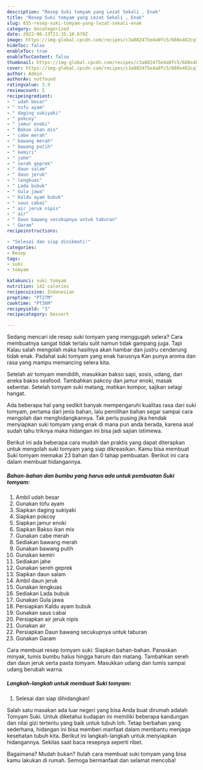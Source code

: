 ```yaml
---
description: "Resep Suki tomyam yang Lezat Sekali , Enak"
title: "Resep Suki tomyam yang Lezat Sekali , Enak"
slug: 655-resep-suki-tomyam-yang-lezat-sekali-enak
category: Uncategorized
date: 2022-06-23T21:35:18.670Z
image: https://img-global.cpcdn.com/recipes/c3a882475e4a0fc5/680x482cq70/suki-tomyam-foto-resep-utama.jpg
hideToc: false
enableToc: true
enableTocContent: false
thumbnail: https://img-global.cpcdn.com/recipes/c3a882475e4a0fc5/680x482cq70/suki-tomyam-foto-resep-utama.jpg
cover: https://img-global.cpcdn.com/recipes/c3a882475e4a0fc5/680x482cq70/suki-tomyam-foto-resep-utama.jpg
author: Admin
authorAv: notfound
ratingvalue: 3.9
reviewcount: 5
recipeingredient:
- " udah besar"
- " tofu ayam"
- " daging sukiyaki"
- " pokcoy"
- " jamur enoki"
- " Bakso ikan mix"
- " cabe merah"
- " bawang merah"
- " bawang putih"
- " kemiri"
- " jahe"
- " sereh geprek"
- " daun salam"
- " daun jeruk"
- " lengkuas"
- " Lada bubuk"
- " Gula jawa"
- " Kaldu ayam bubuk"
- " saus cabai"
- " air jeruk nipis"
- " air"
- " Daun bawang secukupnya untuk taburan"
- " Garam"
recipeinstructions:

- "Selesai dan siap dinikmati!"
categories:
- Resep
tags:
- suki
- tomyam

katakunci: suki tomyam 
nutrition: 142 calories
recipecuisine: Indonesian
preptime: "PT27M"
cooktime: "PT36M"
recipeyield: "3"
recipecategory: Dessert

---
```



Sedang mencari ide resep suki tomyam yang menggugah selera? Cara membuatnya sangat tidak terlalu sulit namun tidak gampang juga. Tapi Kalau salah mengolah maka hasilnya akan hambar dan justru cenderung tidak enak. Padahal suki tomyam yang enak harusnya Kan punya aroma dan rasa yang mampu memancing selera kita.


Setelah air tomyam mendidih, masukkan bakso sapi, sosis, udang, dan aneka bakso seafood. Tambahkan pakcoy dan jamur enoki, masak sebentar. Setelah tomyam suki matang, matikan kompor, sajikan selagi hangat.

Ada beberapa hal yang sedikit banyak mempengaruhi kualitas rasa dari suki tomyam, pertama dari jenis bahan, lalu pemilihan bahan segar sampai cara mengolah dan menghidangkannya. Tak perlu pusing jika hendak menyiapkan suki tomyam yang enak di mana pun anda berada, karena asal sudah tahu triknya maka hidangan ini bisa jadi sajian istimewa.


Berikut ini ada beberapa cara mudah dan praktis yang dapat diterapkan untuk mengolah suki tomyam yang siap dikreasikan. Kamu bisa membuat Suki tomyam memakai 23 bahan dan 0 tahap pembuatan. Berikut ini cara dalam membuat hidangannya.

<!--inarticleads1-->

##### Bahan-bahan dan bumbu yang harus ada untuk pembuatan Suki tomyam:

1. Ambil  udah besar
1. Gunakan  tofu ayam
1. Siapkan  daging sukiyaki
1. Siapkan  pokcoy
1. Siapkan  jamur enoki
1. Siapkan  Bakso ikan mix
1. Gunakan  cabe merah
1. Sediakan  bawang merah
1. Gunakan  bawang putih
1. Gunakan  kemiri
1. Sediakan  jahe
1. Gunakan  sereh geprek
1. Siapkan  daun salam
1. Ambil  daun jeruk
1. Gunakan  lengkuas
1. Sediakan  Lada bubuk
1. Gunakan  Gula jawa
1. Persiapkan  Kaldu ayam bubuk
1. Gunakan  saus cabai
1. Persiapkan  air jeruk nipis
1. Gunakan  air
1. Persiapkan  Daun bawang secukupnya untuk taburan
1. Gunakan  Garam


Cara membuat resep tomyam suki: Siapkan bahan-bahan. Panaskan minyak, tumis bumbu halus hingga harum dan matang. Tambahkan sereh dan daun jeruk serta pasta tomyam. Masukkan udang dan tumis sampai udang berubah warna. 

<!--inarticleads2-->

##### Langkah-langkah untuk membuat Suki tomyam:


1. Selesai dan siap dihidangkan!

Salah satu masakan ada luar negeri yang bisa Anda buat dirumah adalah Tomyam Suki. Untuk diketahui kudapan ini memiliki beberapa kandungan dan nilai gizi tertentu yang baik untuk tubuh loh. Tetap berbahan yang sederhana, hidangan ini bisa memberi manfaat dalam membantu menjaga kesehatan tubuh kita. Berikut ini langkah-langkah untuk menyiapkan hidangannya. Sekilas saat baca resepnya seperti ribet. 

Bagaimana? Mudah bukan? Itulah cara membuat suki tomyam yang bisa kamu lakukan di rumah. Semoga bermanfaat dan selamat mencoba!
